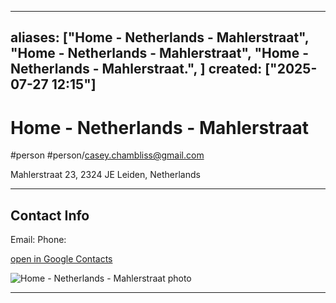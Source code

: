 
---
aliases: ["Home - Netherlands - Mahlerstraat", "Home - Netherlands - Mahlerstraat", "Home - Netherlands - Mahlerstraat.", ]
created: ["2025-07-27 12:15"]
---
# Home - Netherlands - Mahlerstraat 
#person #person/casey.chambliss@gmail.com

 Mahlerstraat 23, 2324 JE Leiden, Netherlands

----

## Contact Info

Email: 
Phone: 

[open in Google Contacts](https://contacts.google.com/person/c8246419536568829798)

![Home - Netherlands - Mahlerstraat photo](https://lh3.googleusercontent.com/cm/AGPWSu-K9CQQxZpL1dNCkVZ8Rwogty0WZUV6ZzBfh7pfgo503NUfpV4x502I40nultFuPf-3ww=s100)

----



